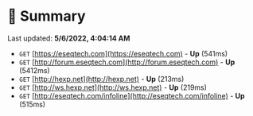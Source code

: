 # 📖 Summary
Last updated: **5/6/2022, 4:04:14 AM**

- `GET` [https://eseqtech.com](https://eseqtech.com) - **Up** (541ms)
- `GET` [http://forum.eseqtech.com](http://forum.eseqtech.com) - **Up** (5412ms)
- `GET` [http://hexp.net](http://hexp.net) - **Up** (213ms)
- `GET` [http://ws.hexp.net](http://ws.hexp.net) - **Up** (219ms)
- `GET` [http://eseqtech.com/infoline](http://eseqtech.com/infoline) - **Up** (515ms)
